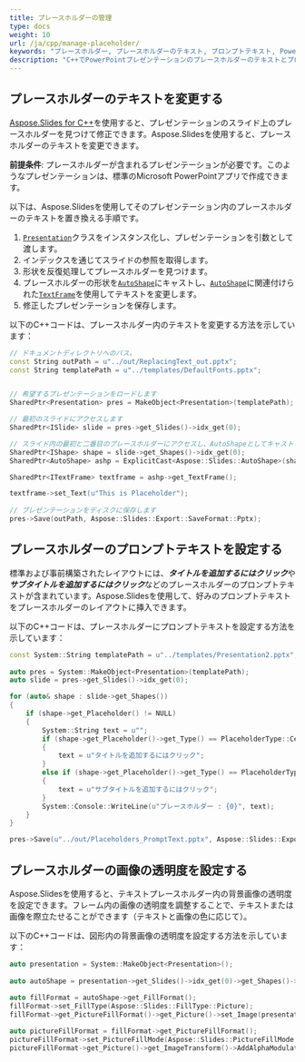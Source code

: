 ```yaml
---
title: プレースホルダーの管理
type: docs
weight: 10
url: /ja/cpp/manage-placeholder/
keywords: "プレースホルダー, プレースホルダーのテキスト, プロンプトテキスト, PowerPoint プレゼンテーション, C++, CPP, Aspose.Slides for C++"
description: "C++でPowerPointプレゼンテーションのプレースホルダーのテキストとプロンプトテキストを変更する"
---
```


## **プレースホルダーのテキストを変更する**
[Aspose.Slides for C++](/slides/ja/cpp/)を使用すると、プレゼンテーションのスライド上のプレースホルダーを見つけて修正できます。Aspose.Slidesを使用すると、プレースホルダーのテキストを変更できます。

**前提条件**: プレースホルダーが含まれるプレゼンテーションが必要です。このようなプレゼンテーションは、標準のMicrosoft PowerPointアプリで作成できます。

以下は、Aspose.Slidesを使用してそのプレゼンテーション内のプレースホルダーのテキストを置き換える手順です。

1. [`Presentation`](https://reference.aspose.com/slides/cpp/class/aspose.slides.presentation/)クラスをインスタンス化し、プレゼンテーションを引数として渡します。
2. インデックスを通じてスライドの参照を取得します。
3. 形状を反復処理してプレースホルダーを見つけます。
4. プレースホルダーの形状を[`AutoShape`](https://reference.aspose.com/slides/cpp/class/aspose.slides.auto_shape/)にキャストし、[`AutoShape`](https://reference.aspose.com/slides/cpp/class/aspose.slides.auto_shape/)に関連付けられた[`TextFrame`](https://reference.aspose.com/slides/cpp/class/aspose.slides.text_frame/)を使用してテキストを変更します。
5. 修正したプレゼンテーションを保存します。

以下のC++コードは、プレースホルダー内のテキストを変更する方法を示しています：

```c++
// ドキュメントディレクトリへのパス。
const String outPath = u"../out/ReplacingText_out.pptx";
const String templatePath = u"../templates/DefaultFonts.pptx";


// 希望するプレゼンテーションをロードします
SharedPtr<Presentation> pres = MakeObject<Presentation>(templatePath);

// 最初のスライドにアクセスします
SharedPtr<ISlide> slide = pres->get_Slides()->idx_get(0);

// スライド内の最初と二番目のプレースホルダーにアクセスし、AutoShapeとしてキャストします
SharedPtr<IShape> shape = slide->get_Shapes()->idx_get(0);
SharedPtr<AutoShape> ashp = ExplicitCast<Aspose::Slides::AutoShape>(shape);

SharedPtr<ITextFrame> textframe = ashp->get_TextFrame();

textframe->set_Text(u"This is Placeholder");
	
// プレゼンテーションをディスクに保存します
pres->Save(outPath, Aspose::Slides::Export::SaveFormat::Pptx);
```

## **プレースホルダーのプロンプトテキストを設定する**
標準および事前構築されたレイアウトには、***タイトルを追加するにはクリック***や***サブタイトルを追加するにはクリック***などのプレースホルダーのプロンプトテキストが含まれています。Aspose.Slidesを使用して、好みのプロンプトテキストをプレースホルダーのレイアウトに挿入できます。

以下のC++コードは、プレースホルダーにプロンプトテキストを設定する方法を示しています：

```c++
const System::String templatePath = u"../templates/Presentation2.pptx";
    
auto pres = System::MakeObject<Presentation>(templatePath);
auto slide = pres->get_Slides()->idx_get(0);

for (auto& shape : slide->get_Shapes())
{
    if (shape->get_Placeholder() != NULL)
    {
        System::String text = u"";
        if (shape->get_Placeholder()->get_Type() == PlaceholderType::CenteredTitle) // テキストがない場合、PowerPointは「タイトルを追加するにはクリック」と表示します。 
        {
            text = u"タイトルを追加するにはクリック";
        }
        else if (shape->get_Placeholder()->get_Type() == PlaceholderType::Subtitle) // サブタイトルに対して同様のことを行います。
        {
            text = u"サブタイトルを追加するにはクリック";
        }
        System::Console::WriteLine(u"プレースホルダー : {0}", text);
    }
}

pres->Save(u"../out/Placeholders_PromptText.pptx", Aspose::Slides::Export::SaveFormat::Pptx);
```

## **プレースホルダーの画像の透明度を設定する**

Aspose.Slidesを使用すると、テキストプレースホルダー内の背景画像の透明度を設定できます。フレーム内の画像の透明度を調整することで、テキストまたは画像を際立たせることができます（テキストと画像の色に応じて）。

以下のC++コードは、図形内の背景画像の透明度を設定する方法を示しています：

```c++
auto presentation = System::MakeObject<Presentation>();
    
auto autoShape = presentation->get_Slides()->idx_get(0)->get_Shapes()->AddAutoShape(Aspose::Slides::ShapeType::Rectangle, 10.0f, 10.0f, 100.0f, 100.0f);
    
auto fillFormat = autoShape->get_FillFormat();
fillFormat->set_FillType(Aspose::Slides::FillType::Picture);
fillFormat->get_PictureFillFormat()->get_Picture()->set_Image(presentation->get_Images()->AddImage(System::IO::File::ReadAllBytes(u"image.png")));

auto pictureFillFormat = fillFormat->get_PictureFillFormat();
pictureFillFormat->set_PictureFillMode(Aspose::Slides::PictureFillMode::Stretch);
pictureFillFormat->get_Picture()->get_ImageTransform()->AddAlphaModulateFixedEffect(75.0f);
```